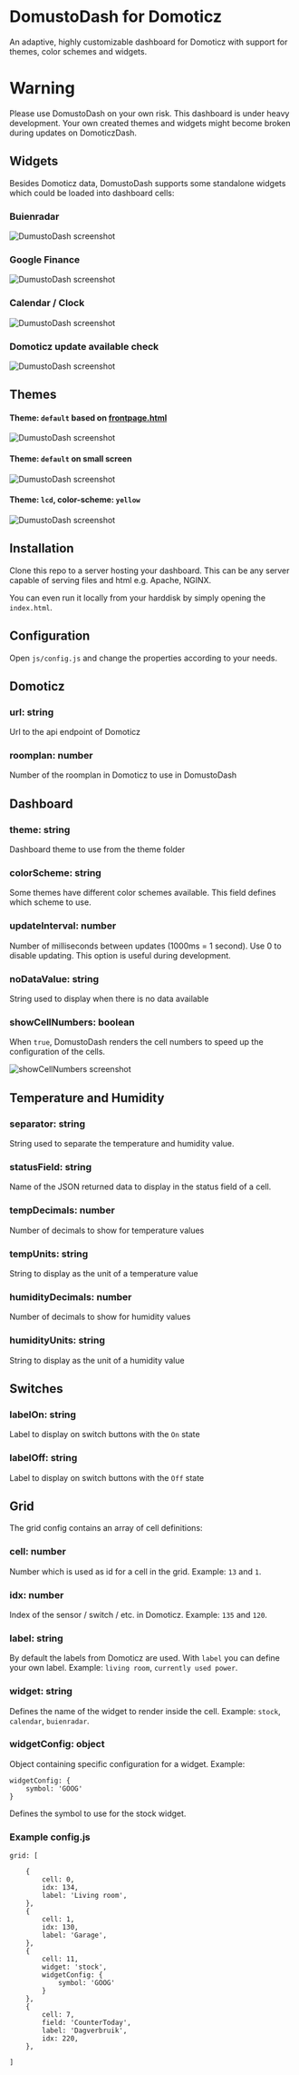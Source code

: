 # DomustoDash for Domoticz
An adaptive, highly customizable dashboard for Domoticz with support for themes, color schemes and widgets.

# Warning
Please use DomustoDash on your own risk. This dashboard is under heavy development. Your own created themes and widgets might become broken during updates on DomoticzDash.

## Widgets

Besides Domoticz data, DomustoDash supports some standalone widgets which could be loaded into dashboard cells:

### Buienradar
![DumustoDash screenshot](http://usto.nl/misc/domusto/widget-buienradar.png)

### Google Finance
![DumustoDash screenshot](http://usto.nl/misc/domusto/widget-finance.png)

### Calendar / Clock
![DumustoDash screenshot](http://usto.nl/misc/domusto/widget-clock.png)

### Domoticz update available check
![DumustoDash screenshot](http://usto.nl/misc/domusto/widget-domoticz-update-available.png)

## Themes

#### Theme: `default` based on [frontpage.html](https://www.domoticz.com/forum/viewtopic.php?f=8&t=4698)
![DumustoDash screenshot](http://usto.nl/misc/domusto/DomustoDash-desktop.png?v=1)

#### Theme: `default` on small screen
![DumustoDash screenshot](http://usto.nl/misc/domusto/DomustoDash-small.png)

#### Theme: `lcd`, color-scheme: `yellow`
![DumustoDash screenshot](http://usto.nl/misc/domusto/theme-lcd-yellow.png)


## Installation
Clone this repo to a server hosting your dashboard. This can be any server capable of serving files and html e.g. Apache, NGINX.

You can even run it locally from your harddisk by simply opening the `index.html`.

## Configuration
Open `js/config.js` and change the properties according to your needs.


## Domoticz

### url: string
Url to the api endpoint of Domoticz

### roomplan: number
Number of the roomplan in Domoticz to use in DomustoDash

## Dashboard

### theme: string
Dashboard theme to use from the theme folder

### colorScheme: string
Some themes have different color schemes available. This field defines which scheme to use.

### updateInterval: number
Number of milliseconds between updates (1000ms = 1 second). Use 0 to disable updating. This option is useful during development.

### noDataValue: string
String used to display when there is no data available

### showCellNumbers: boolean
When `true`, DomustoDash renders the cell numbers to speed up the configuration of the cells.

![showCellNumbers screenshot](http://usto.nl/misc/domusto/DomustoDash-showCellNumbers.png)

## Temperature and Humidity

### separator: string
String used to separate the temperature and humidity value.

### statusField: string
Name of the JSON returned data to display in the status field of a cell.

### tempDecimals: number
Number of decimals to show for temperature values

### tempUnits: string
String to display as the unit of a temperature value

### humidityDecimals: number
Number of decimals to show for humidity values

### humidityUnits: string
String to display as the unit of a humidity value


## Switches

### labelOn: string
Label to display on switch buttons with the `On` state

### labelOff: string
Label to display on switch buttons with the `Off` state


## Grid

The grid config contains an array of cell definitions:

### cell: number
Number which is used as id for a cell in the grid. Example: `13` and `1`.

### idx: number
Index of the sensor / switch / etc. in Domoticz. Example: `135` and `120`.

### label: string
By default the labels from Domoticz are used. With `label` you can define your own label. Example: `living room`, `currently used power`.

### widget: string
Defines the name of the widget to render inside the cell. Example: `stock`, `calendar`, `buienradar`.

### widgetConfig: object
Object containing specific configuration for a widget. Example:
```
widgetConfig: {
    symbol: 'GOOG'
}
```
Defines the symbol to use for the stock widget.


### Example config.js

```
grid: [

    {
        cell: 0,
        idx: 134,
        label: 'Living room',
    },
    {
        cell: 1,
        idx: 130,
        label: 'Garage',
    },
    {
        cell: 11,
        widget: 'stock',
        widgetConfig: {
            symbol: 'GOOG'
        }
    },
    {
        cell: 7,
        field: 'CounterToday',
        label: 'Dagverbruik',
        idx: 220,
    },

]
```


